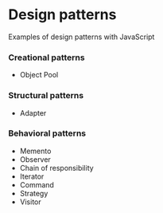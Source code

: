 # Design patterns

Examples of design patterns with JavaScript

### Creational patterns
* Object Pool

### Structural patterns
* Adapter

### Behavioral patterns
* Memento
* Observer
* Chain of responsibility
* Iterator
* Command
* Strategy
* Visitor